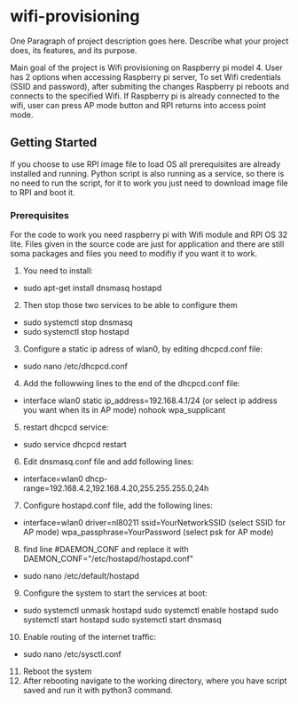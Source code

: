 # wifi-provisioning

One Paragraph of project description goes here. Describe what your project does, its features, and its purpose.

Main goal of the project is Wifi provisioning on Raspberry pi model 4. User has 2 options when accessing Raspberry pi server, To set Wifi credentials (SSID and password), after submiting the changes Raspberry pi reboots and connects to the specified Wifi. If Raspberry pi is already connected to the wifi, user can press AP mode button and RPI returns into access point mode.

## Getting Started

If you choose to use RPI image file to load OS all prerequisites are already installed and running. Python script is also running as a service, so there is no need to run the script, for it to work you just need to download image file to RPI and boot it.

### Prerequisites

For the code to work you need raspberry pi with Wifi module and RPI OS 32 lite. Files given in the source code are just for application and there are still soma packages and files you need to modifiy if you want it to work. 

1. You need to install: 
 - sudo apt-get install dnsmasq hostapd
2. Then stop those two services to be able to configure them
 - sudo systemctl stop dnsmasq
 - sudo systemctl stop hostapd
3. Configure a static ip adress of wlan0, by editing dhcpcd.conf file:
 - sudo nano /etc/dhcpcd.conf
4. Add the followwing lines to the end of the dhcpcd.conf file:
 - interface wlan0
    static ip_address=192.168.4.1/24 (or select ip address you want when its in AP mode)
    nohook wpa_supplicant
5. restart dhcpcd service:
  - sudo service dhcpcd restart
6. Edit dnsmasq.conf file and add following lines:
  - interface=wlan0
    dhcp-range=192.168.4.2,192.168.4.20,255.255.255.0,24h
7. Configure hostapd.conf file, add the following lines:
  - interface=wlan0
    driver=nl80211
    ssid=YourNetworkSSID          (select SSID for AP mode)
    wpa_passphrase=YourPassword   (select psk for AP mode)
8. find line #DAEMON_CONF and replace it with DAEMON_CONF="/etc/hostapd/hostapd.conf"
  - sudo nano /etc/default/hostapd
9. Configure the system to start the services at boot:
  - sudo systemctl unmask hostapd
    sudo systemctl enable hostapd
    sudo systemctl start hostapd
    sudo systemctl start dnsmasq
10. Enable routing of the internet traffic:
  - sudo nano /etc/sysctl.conf
11. Reboot the system
12. After rebooting navigate to the working directory, where you have script saved and run it with python3 command. 



